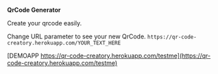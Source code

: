 **QrCode Generator**

Create your qrcode easily.


Change URL parameter to see your new QrCode.
`https://qr-code-creatory.herokuapp.com/YOUR_TEXT_HERE`

[DEMOAPP https://qr-code-creatory.herokuapp.com/testme](https://qr-code-creatory.herokuapp.com/testme)